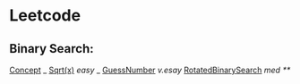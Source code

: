 # Leetcode

## Binary Search:

[Concept](https://github.com/thealgor/Leetcode/blob/master/easy/BinarySearch/GuessNumber.java) _
[Sqrt(x)](https://github.com/thealgor/Leetcode/blob/master/easy/SquareRoot.java) _easy_ _
[GuessNumber](https://github.com/thealgor/Leetcode/blob/master/easy/BinarySearch/GuessNumber.java) _v.esay_
[RotatedBinarySearch](https://github.com/thealgor/Leetcode/blob/master/medium/BinarySearch/RotatedBinarySearch.java) _med_ _**_
